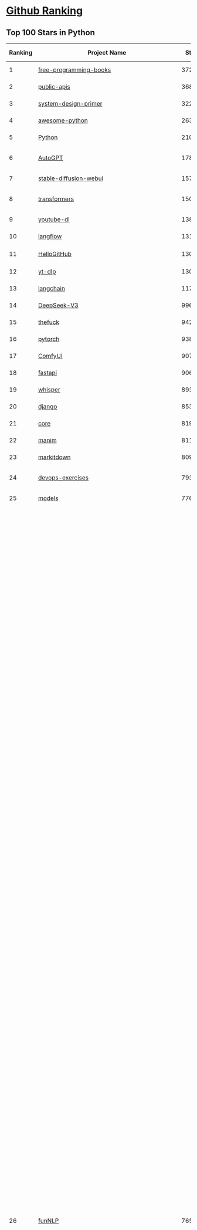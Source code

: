 [Github Ranking](../README.md)
==========

## Top 100 Stars in Python

| Ranking | Project Name | Stars | Forks | Language | Open Issues | Description | Last Commit |
| ------- | ------------ | ----- | ----- | -------- | ----------- | ----------- | ----------- |
| 1 | [free-programming-books](https://github.com/EbookFoundation/free-programming-books) | 372299 | 64729 | Python | 33 | :books: Freely available programming books | 2025-10-12T01:08:20Z |
| 2 | [public-apis](https://github.com/public-apis/public-apis) | 368512 | 38782 | Python | 2 | A collective list of free APIs | 2025-05-20T15:56:34Z |
| 3 | [system-design-primer](https://github.com/donnemartin/system-design-primer) | 322624 | 52636 | Python | 252 | Learn how to design large-scale systems. Prep for the system design interview.  Includes Anki flashcards. | 2025-05-21T11:13:33Z |
| 4 | [awesome-python](https://github.com/vinta/awesome-python) | 263898 | 26429 | Python | 0 | An opinionated list of awesome Python frameworks, libraries, software and resources. | 2025-10-02T18:31:44Z |
| 5 | [Python](https://github.com/TheAlgorithms/Python) | 210595 | 48625 | Python | 105 | All Algorithms implemented in Python | 2025-10-08T12:11:28Z |
| 6 | [AutoGPT](https://github.com/Significant-Gravitas/AutoGPT) | 178971 | 46024 | Python | 185 | AutoGPT is the vision of accessible AI for everyone, to use and to build on. Our mission is to provide the tools, so that you can focus on what matters. | 2025-10-11T23:25:05Z |
| 7 | [stable-diffusion-webui](https://github.com/AUTOMATIC1111/stable-diffusion-webui) | 157209 | 29174 | Python | 2366 | Stable Diffusion web UI | 2025-10-07T20:06:10Z |
| 8 | [transformers](https://github.com/huggingface/transformers) | 150952 | 30738 | Python | 1076 | 🤗 Transformers: the model-definition framework for state-of-the-art machine learning models in text, vision, audio, and multimodal models, for both inference and training.  | 2025-10-10T20:27:03Z |
| 9 | [youtube-dl](https://github.com/ytdl-org/youtube-dl) | 138346 | 10514 | Python | 3640 | Command-line program to download videos from YouTube.com and other video sites | 2025-09-29T01:15:05Z |
| 10 | [langflow](https://github.com/langflow-ai/langflow) | 131579 | 7792 | Python | 391 | Langflow is a powerful tool for building and deploying AI-powered agents and workflows. | 2025-10-12T05:41:42Z |
| 11 | [HelloGitHub](https://github.com/521xueweihan/HelloGitHub) | 130677 | 10791 | Python | 206 | :octocat: 分享 GitHub 上有趣、入门级的开源项目。Share interesting, entry-level open source projects on GitHub. | 2025-09-28T02:00:22Z |
| 12 | [yt-dlp](https://github.com/yt-dlp/yt-dlp) | 130401 | 10469 | Python | 1668 | A feature-rich command-line audio/video downloader | 2025-10-12T18:30:17Z |
| 13 | [langchain](https://github.com/langchain-ai/langchain) | 117066 | 19264 | Python | 156 | 🦜🔗 Build context-aware reasoning applications | 2025-10-11T11:34:44Z |
| 14 | [DeepSeek-V3](https://github.com/deepseek-ai/DeepSeek-V3) | 99635 | 16279 | Python | 38 | None | 2025-08-28T03:24:37Z |
| 15 | [thefuck](https://github.com/nvbn/thefuck) | 94296 | 3777 | Python | 290 | Magnificent app which corrects your previous console command. | 2024-07-19T14:56:13Z |
| 16 | [pytorch](https://github.com/pytorch/pytorch) | 93860 | 25532 | Python | 15485 | Tensors and Dynamic neural networks in Python with strong GPU acceleration | 2025-10-12T18:47:29Z |
| 17 | [ComfyUI](https://github.com/comfyanonymous/ComfyUI) | 90758 | 10159 | Python | 2820 | The most powerful and modular diffusion model GUI, api and backend with a graph/nodes interface. | 2025-10-12T04:28:04Z |
| 18 | [fastapi](https://github.com/fastapi/fastapi) | 90657 | 8028 | Python | 43 | FastAPI framework, high performance, easy to learn, fast to code, ready for production | 2025-10-11T19:36:57Z |
| 19 | [whisper](https://github.com/openai/whisper) | 89315 | 11149 | Python | 0 | Robust Speech Recognition via Large-Scale Weak Supervision | 2025-09-08T10:58:26Z |
| 20 | [django](https://github.com/django/django) | 85384 | 33081 | Python | 0 | The Web framework for perfectionists with deadlines. | 2025-10-11T17:03:38Z |
| 21 | [core](https://github.com/home-assistant/core) | 81902 | 35469 | Python | 2390 | :house_with_garden: Open source home automation that puts local control and privacy first. | 2025-10-12T18:52:16Z |
| 22 | [manim](https://github.com/3b1b/manim) | 81141 | 6894 | Python | 455 | Animation engine for explanatory math videos | 2025-06-14T15:50:43Z |
| 23 | [markitdown](https://github.com/microsoft/markitdown) | 80989 | 4493 | Python | 264 | Python tool for converting files and office documents to Markdown. | 2025-09-08T15:37:34Z |
| 24 | [devops-exercises](https://github.com/bregman-arie/devops-exercises) | 79323 | 17940 | Python | 35 | Linux, Jenkins, AWS, SRE, Prometheus, Docker, Python, Ansible, Git, Kubernetes, Terraform, OpenStack, SQL, NoSQL, Azure, GCP, DNS, Elastic, Network, Virtualization. DevOps Interview Questions | 2025-10-07T17:14:54Z |
| 25 | [models](https://github.com/tensorflow/models) | 77637 | 45455 | Python | 1078 | Models and examples built with TensorFlow | 2025-10-09T22:34:06Z |
| 26 | [funNLP](https://github.com/fighting41love/funNLP) | 76523 | 15026 | Python | 34 | 中英文敏感词、语言检测、中外手机/电话归属地/运营商查询、名字推断性别、手机号抽取、身份证抽取、邮箱抽取、中日文人名库、中文缩写库、拆字词典、词汇情感值、停用词、反动词表、暴恐词表、繁简体转换、英文模拟中文发音、汪峰歌词生成器、职业名称词库、同义词库、反义词库、否定词库、汽车品牌词库、汽车零件词库、连续英文切割、各种中文词向量、公司名字大全、古诗词库、IT词库、财经词库、成语词库、地名词库、历史名人词库、诗词词库、医学词库、饮食词库、法律词库、汽车词库、动物词库、中文聊天语料、中文谣言数据、百度中文问答数据集、句子相似度匹配算法集合、bert资源、文本生成&摘要相关工具、cocoNLP信息抽取工具、国内电话号码正则匹配、清华大学XLORE:中英文跨语言百科知识图谱、清华大学人工智能技术系列报告、自然语言生成、NLU太难了系列、自动对联数据及机器人、用户名黑名单列表、罪名法务名词及分类模型、微信公众号语料、cs224n深度学习自然语言处理课程、中文手写汉字识别、中文自然语言处理 语料/数据集、变量命名神器、分词语料库+代码、任务型对话英文数据集、ASR 语音数据集 + 基于深度学习的中文语音识别系统、笑声检测器、Microsoft多语言数字/单位/如日期时间识别包、中华新华字典数据库及api(包括常用歇后语、成语、词语和汉字)、文档图谱自动生成、SpaCy 中文模型、Common Voice语音识别数据集新版、神经网络关系抽取、基于bert的命名实体识别、关键词(Keyphrase)抽取包pke、基于医疗领域知识图谱的问答系统、基于依存句法与语义角色标注的事件三元组抽取、依存句法分析4万句高质量标注数据、cnocr：用来做中文OCR的Python3包、中文人物关系知识图谱项目、中文nlp竞赛项目及代码汇总、中文字符数据、speech-aligner: 从“人声语音”及其“语言文本”产生音素级别时间对齐标注的工具、AmpliGraph: 知识图谱表示学习(Python)库：知识图谱概念链接预测、Scattertext 文本可视化(python)、语言/知识表示工具：BERT & ERNIE、中文对比英文自然语言处理NLP的区别综述、Synonyms中文近义词工具包、HarvestText领域自适应文本挖掘工具（新词发现-情感分析-实体链接等）、word2word：(Python)方便易用的多语言词-词对集：62种语言/3,564个多语言对、语音识别语料生成工具：从具有音频/字幕的在线视频创建自动语音识别(ASR)语料库、构建医疗实体识别的模型（包含词典和语料标注）、单文档非监督的关键词抽取、Kashgari中使用gpt-2语言模型、开源的金融投资数据提取工具、文本自动摘要库TextTeaser: 仅支持英文、人民日报语料处理工具集、一些关于自然语言的基本模型、基于14W歌曲知识库的问答尝试--功能包括歌词接龙and已知歌词找歌曲以及歌曲歌手歌词三角关系的问答、基于Siamese bilstm模型的相似句子判定模型并提供训练数据集和测试数据集、用Transformer编解码模型实现的根据Hacker News文章标题自动生成评论、用BERT进行序列标记和文本分类的模板代码、LitBank：NLP数据集——支持自然语言处理和计算人文学科任务的100部带标记英文小说语料、百度开源的基准信息抽取系统、虚假新闻数据集、Facebook: LAMA语言模型分析，提供Transformer-XL/BERT/ELMo/GPT预训练语言模型的统一访问接口、CommonsenseQA：面向常识的英文QA挑战、中文知识图谱资料、数据及工具、各大公司内部里大牛分享的技术文档 PDF 或者 PPT、自然语言生成SQL语句（英文）、中文NLP数据增强（EDA）工具、英文NLP数据增强工具 、基于医药知识图谱的智能问答系统、京东商品知识图谱、基于mongodb存储的军事领域知识图谱问答项目、基于远监督的中文关系抽取、语音情感分析、中文ULMFiT-情感分析-文本分类-语料及模型、一个拍照做题程序、世界各国大规模人名库、一个利用有趣中文语料库 qingyun 训练出来的中文聊天机器人、中文聊天机器人seqGAN、省市区镇行政区划数据带拼音标注、教育行业新闻语料库包含自动文摘功能、开放了对话机器人-知识图谱-语义理解-自然语言处理工具及数据、中文知识图谱：基于百度百科中文页面-抽取三元组信息-构建中文知识图谱、masr: 中文语音识别-提供预训练模型-高识别率、Python音频数据增广库、中文全词覆盖BERT及两份阅读理解数据、ConvLab：开源多域端到端对话系统平台、中文自然语言处理数据集、基于最新版本rasa搭建的对话系统、基于TensorFlow和BERT的管道式实体及关系抽取、一个小型的证券知识图谱/知识库、复盘所有NLP比赛的TOP方案、OpenCLaP：多领域开源中文预训练语言模型仓库、UER：基于不同语料+编码器+目标任务的中文预训练模型仓库、中文自然语言处理向量合集、基于金融-司法领域(兼有闲聊性质)的聊天机器人、g2pC：基于上下文的汉语读音自动标记模块、Zincbase 知识图谱构建工具包、诗歌质量评价/细粒度情感诗歌语料库、快速转化「中文数字」和「阿拉伯数字」、百度知道问答语料库、基于知识图谱的问答系统、jieba_fast 加速版的jieba、正则表达式教程、中文阅读理解数据集、基于BERT等最新语言模型的抽取式摘要提取、Python利用深度学习进行文本摘要的综合指南、知识图谱深度学习相关资料整理、维基大规模平行文本语料、StanfordNLP 0.2.0：纯Python版自然语言处理包、NeuralNLP-NeuralClassifier：腾讯开源深度学习文本分类工具、端到端的封闭域对话系统、中文命名实体识别：NeuroNER vs. BertNER、新闻事件线索抽取、2019年百度的三元组抽取比赛：“科学空间队”源码、基于依存句法的开放域文本知识三元组抽取和知识库构建、中文的GPT2训练代码、ML-NLP - 机器学习(Machine Learning)NLP面试中常考到的知识点和代码实现、nlp4han:中文自然语言处理工具集(断句/分词/词性标注/组块/句法分析/语义分析/NER/N元语法/HMM/代词消解/情感分析/拼写检查、XLM：Facebook的跨语言预训练语言模型、用基于BERT的微调和特征提取方法来进行知识图谱百度百科人物词条属性抽取、中文自然语言处理相关的开放任务-数据集-当前最佳结果、CoupletAI - 基于CNN+Bi-LSTM+Attention 的自动对对联系统、抽象知识图谱、MiningZhiDaoQACorpus - 580万百度知道问答数据挖掘项目、brat rapid annotation tool: 序列标注工具、大规模中文知识图谱数据：1.4亿实体、数据增强在机器翻译及其他nlp任务中的应用及效果、allennlp阅读理解:支持多种数据和模型、PDF表格数据提取工具 、 Graphbrain：AI开源软件库和科研工具，目的是促进自动意义提取和文本理解以及知识的探索和推断、简历自动筛选系统、基于命名实体识别的简历自动摘要、中文语言理解测评基准，包括代表性的数据集&基准模型&语料库&排行榜、树洞 OCR 文字识别 、从包含表格的扫描图片中识别表格和文字、语声迁移、Python口语自然语言处理工具集(英文)、 similarity：相似度计算工具包，java编写、海量中文预训练ALBERT模型 、Transformers 2.0 、基于大规模音频数据集Audioset的音频增强 、Poplar：网页版自然语言标注工具、图片文字去除，可用于漫画翻译 、186种语言的数字叫法库、Amazon发布基于知识的人-人开放领域对话数据集 、中文文本纠错模块代码、繁简体转换 、 Python实现的多种文本可读性评价指标、类似于人名/地名/组织机构名的命名体识别数据集 、东南大学《知识图谱》研究生课程(资料)、. 英文拼写检查库 、 wwsearch是企业微信后台自研的全文检索引擎、CHAMELEON：深度学习新闻推荐系统元架构 、 8篇论文梳理BERT相关模型进展与反思、DocSearch：免费文档搜索引擎、 LIDA：轻量交互式对话标注工具 、aili - the fastest in-memory index in the East 东半球最快并发索引 、知识图谱车音工作项目、自然语言生成资源大全 、中日韩分词库mecab的Python接口库、中文文本摘要/关键词提取、汉字字符特征提取器 (featurizer)，提取汉字的特征（发音特征、字形特征）用做深度学习的特征、中文生成任务基准测评 、中文缩写数据集、中文任务基准测评 - 代表性的数据集-基准(预训练)模型-语料库-baseline-工具包-排行榜、PySS3：面向可解释AI的SS3文本分类器机器可视化工具 、中文NLP数据集列表、COPE - 格律诗编辑程序、doccano：基于网页的开源协同多语言文本标注工具 、PreNLP：自然语言预处理库、简单的简历解析器，用来从简历中提取关键信息、用于中文闲聊的GPT2模型：GPT2-chitchat、基于检索聊天机器人多轮响应选择相关资源列表(Leaderboards、Datasets、Papers)、(Colab)抽象文本摘要实现集锦(教程 、词语拼音数据、高效模糊搜索工具、NLP数据增广资源集、微软对话机器人框架 、 GitHub Typo Corpus：大规模GitHub多语言拼写错误/语法错误数据集、TextCluster：短文本聚类预处理模块 Short text cluster、面向语音识别的中文文本规范化、BLINK：最先进的实体链接库、BertPunc：基于BERT的最先进标点修复模型、Tokenizer：快速、可定制的文本词条化库、中文语言理解测评基准，包括代表性的数据集、基准(预训练)模型、语料库、排行榜、spaCy 医学文本挖掘与信息提取 、 NLP任务示例项目代码集、 python拼写检查库、chatbot-list - 行业内关于智能客服、聊天机器人的应用和架构、算法分享和介绍、语音质量评价指标(MOSNet, BSSEval, STOI, PESQ, SRMR)、 用138GB语料训练的法文RoBERTa预训练语言模型 、BERT-NER-Pytorch：三种不同模式的BERT中文NER实验、无道词典 - 有道词典的命令行版本，支持英汉互查和在线查询、2019年NLP亮点回顾、 Chinese medical dialogue data 中文医疗对话数据集 、最好的汉字数字(中文数字)-阿拉伯数字转换工具、 基于百科知识库的中文词语多词义/义项获取与特定句子词语语义消歧、awesome-nlp-sentiment-analysis - 情感分析、情绪原因识别、评价对象和评价词抽取、LineFlow：面向所有深度学习框架的NLP数据高效加载器、中文医学NLP公开资源整理 、MedQuAD：(英文)医学问答数据集、将自然语言数字串解析转换为整数和浮点数、Transfer Learning in Natural Language Processing (NLP) 、面向语音识别的中文/英文发音辞典、Tokenizers：注重性能与多功能性的最先进分词器、CLUENER 细粒度命名实体识别 Fine Grained Named Entity Recognition、 基于BERT的中文命名实体识别、中文谣言数据库、NLP数据集/基准任务大列表、nlp相关的一些论文及代码, 包括主题模型、词向量(Word Embedding)、命名实体识别(NER)、文本分类(Text Classificatin)、文本生成(Text Generation)、文本相似性(Text Similarity)计算等，涉及到各种与nlp相关的算法，基于keras和tensorflow 、Python文本挖掘/NLP实战示例、 Blackstone：面向非结构化法律文本的spaCy pipeline和NLP模型通过同义词替换实现文本“变脸” 、中文 预训练 ELECTREA 模型: 基于对抗学习 pretrain Chinese Model 、albert-chinese-ner - 用预训练语言模型ALBERT做中文NER 、基于GPT2的特定主题文本生成/文本增广、开源预训练语言模型合集、多语言句向量包、编码、标记和实现：一种可控高效的文本生成方法、 英文脏话大列表 、attnvis：GPT2、BERT等transformer语言模型注意力交互可视化、CoVoST：Facebook发布的多语种语音-文本翻译语料库，包括11种语言(法语、德语、荷兰语、俄语、西班牙语、意大利语、土耳其语、波斯语、瑞典语、蒙古语和中文)的语音、文字转录及英文译文、Jiagu自然语言处理工具 - 以BiLSTM等模型为基础，提供知识图谱关系抽取 中文分词 词性标注 命名实体识别 情感分析 新词发现 关键词 文本摘要 文本聚类等功能、用unet实现对文档表格的自动检测，表格重建、NLP事件提取文献资源列表 、 金融领域自然语言处理研究资源大列表、CLUEDatasetSearch - 中英文NLP数据集：搜索所有中文NLP数据集，附常用英文NLP数据集 、medical_NER - 中文医学知识图谱命名实体识别 、(哈佛)讲因果推理的免费书、知识图谱相关学习资料/数据集/工具资源大列表、Forte：灵活强大的自然语言处理pipeline工具集 、Python字符串相似性算法库、PyLaia：面向手写文档分析的深度学习工具包、TextFooler：针对文本分类/推理的对抗文本生成模块、Haystack：灵活、强大的可扩展问答(QA)框架、中文关键短语抽取工具 | 2024-05-10T07:38:24Z |
| 27 | [Deep-Live-Cam](https://github.com/hacksider/Deep-Live-Cam) | 73951 | 10780 | Python | 64 | real time face swap and one-click video deepfake with only a single image | 2025-10-12T16:50:26Z |
| 28 | [d2l-zh](https://github.com/d2l-ai/d2l-zh) | 73011 | 11924 | Python | 0 | 《动手学深度学习》：面向中文读者、能运行、可讨论。中英文版被70多个国家的500多所大学用于教学。 | 2024-07-30T09:32:19Z |
| 29 | [awesome-llm-apps](https://github.com/Shubhamsaboo/awesome-llm-apps) | 71755 | 9253 | Python | 2 | Collection of awesome LLM apps with AI Agents and RAG using OpenAI, Anthropic, Gemini and opensource models. | 2025-10-11T23:23:03Z |
| 30 | [browser-use](https://github.com/browser-use/browser-use) | 71168 | 8408 | Python | 127 | 🌐 Make websites accessible for AI agents. Automate tasks online with ease. | 2025-10-12T19:02:30Z |
| 31 | [screenshot-to-code](https://github.com/abi/screenshot-to-code) | 70960 | 8796 | Python | 106 | Drop in a screenshot and convert it to clean code (HTML/Tailwind/React/Vue) | 2025-07-27T20:51:24Z |
| 32 | [PayloadsAllTheThings](https://github.com/swisskyrepo/PayloadsAllTheThings) | 70780 | 16069 | Python | 0 | A list of useful payloads and bypass for Web Application Security and Pentest/CTF | 2025-10-05T16:55:44Z |
| 33 | [flask](https://github.com/pallets/flask) | 70547 | 16557 | Python | 5 | The Python micro framework for building web applications. | 2025-09-20T00:33:34Z |
| 34 | [awesome-machine-learning](https://github.com/josephmisiti/awesome-machine-learning) | 70121 | 15115 | Python | 2 | A curated list of awesome Machine Learning frameworks, libraries and software. | 2025-10-06T13:44:20Z |
| 35 | [sherlock](https://github.com/sherlock-project/sherlock) | 69417 | 8117 | Python | 61 | Hunt down social media accounts by username across social networks | 2025-10-12T05:08:00Z |
| 36 | [new-pac](https://github.com/Alvin9999/new-pac) | 69388 | 10418 | Python | 446 | 翻墙-科学上网、自由上网、免费科学上网、免费翻墙、fanqiang、油管youtube/视频下载、软件、VPN、一键翻墙浏览器，vps一键搭建翻墙服务器脚本/教程，免费shadowsocks/ss/ssr/v2ray/goflyway账号/节点，翻墙梯子，电脑、手机、iOS、安卓、windows、Mac、Linux、路由器翻墙、科学上网、youtube视频下载、youtube油管镜像/免翻墙网站、美区apple id共享账号、翻墙-科学上网-梯子 | 2025-10-12T19:01:58Z |
| 37 | [gpt_academic](https://github.com/binary-husky/gpt_academic) | 69318 | 8375 | Python | 265 | 为GPT/GLM等LLM大语言模型提供实用化交互接口，特别优化论文阅读/润色/写作体验，模块化设计，支持自定义快捷按钮&函数插件，支持Python和C++等项目剖析&自译解功能，PDF/LaTex论文翻译&总结功能，支持并行问询多种LLM模型，支持chatglm3等本地模型。接入通义千问, deepseekcoder, 讯飞星火, 文心一言, llama2, rwkv, claude2, moss等。 | 2025-09-20T13:41:26Z |
| 38 | [cpython](https://github.com/python/cpython) | 69309 | 33068 | Python | 7145 | The Python programming language | 2025-10-12T17:32:11Z |
| 39 | [ansible](https://github.com/ansible/ansible) | 66707 | 24108 | Python | 562 | Ansible is a radically simple IT automation platform that makes your applications and systems easier to deploy and maintain. Automate everything from code deployment to network configuration to cloud management, in a language that approaches plain English, using SSH, with no agents to install on remote systems. https://docs.ansible.com. | 2025-10-09T20:58:51Z |
| 40 | [gpt4free](https://github.com/xtekky/gpt4free) | 65392 | 13703 | Python | 14 | The official gpt4free repository \| various collection of powerful language models \| o4, o3 and deepseek r1, gpt-4.1, gemini 2.5 | 2025-10-12T17:27:05Z |
| 41 | [OpenHands](https://github.com/All-Hands-AI/OpenHands) | 64137 | 7761 | Python | 285 | 🙌 OpenHands: Code Less, Make More | 2025-10-12T16:00:31Z |
| 42 | [scikit-learn](https://github.com/scikit-learn/scikit-learn) | 63639 | 26312 | Python | 1594 | scikit-learn: machine learning in Python | 2025-10-12T02:05:42Z |
| 43 | [annotated_deep_learning_paper_implementations](https://github.com/labmlai/annotated_deep_learning_paper_implementations) | 63472 | 6425 | Python | 24 | 🧑‍🏫 60+ Implementations/tutorials of deep learning papers with side-by-side notes 📝; including transformers (original, xl, switch, feedback, vit, ...), optimizers (adam, adabelief, sophia, ...), gans(cyclegan, stylegan2, ...), 🎮 reinforcement learning (ppo, dqn), capsnet, distillation, ... 🧠 | 2025-09-19T10:18:51Z |
| 44 | [keras](https://github.com/keras-team/keras) | 63466 | 19620 | Python | 226 | Deep Learning for humans | 2025-10-11T04:36:53Z |
| 45 | [localstack](https://github.com/localstack/localstack) | 60811 | 4266 | Python | 255 | 💻 A fully functional local AWS cloud stack. Develop and test your cloud & Serverless apps offline | 2025-10-10T21:46:53Z |
| 46 | [open-interpreter](https://github.com/openinterpreter/open-interpreter) | 60625 | 5199 | Python | 229 | A natural language interface for computers | 2025-08-06T17:38:07Z |
| 47 | [LLaMA-Factory](https://github.com/hiyouga/LLaMA-Factory) | 60022 | 7369 | Python | 690 | Unified Efficient Fine-Tuning of 100+ LLMs & VLMs (ACL 2024) | 2025-10-11T12:21:56Z |
| 48 | [vllm](https://github.com/vllm-project/vllm) | 59872 | 10631 | Python | 1814 | A high-throughput and memory-efficient inference and serving engine for LLMs | 2025-10-12T17:20:07Z |
| 49 | [MetaGPT](https://github.com/FoundationAgents/MetaGPT) | 58884 | 7130 | Python | 11 | 🌟 The Multi-Agent Framework: First AI Software Company, Towards Natural Language Programming | 2025-10-04T05:57:57Z |
| 50 | [llama](https://github.com/meta-llama/llama) | 58815 | 9809 | Python | 449 | Inference code for Llama models | 2025-01-26T21:42:26Z |
| 51 | [scrapy](https://github.com/scrapy/scrapy) | 58583 | 11106 | Python | 469 | Scrapy, a fast high-level web crawling & scraping framework for Python. | 2025-10-09T20:14:34Z |
| 52 | [Real-Time-Voice-Cloning](https://github.com/CorentinJ/Real-Time-Voice-Cloning) | 58430 | 9336 | Python | 161 | Clone a voice in 5 seconds to generate arbitrary speech in real-time | 2025-09-23T07:21:53Z |
| 53 | [openpilot](https://github.com/commaai/openpilot) | 58340 | 10308 | Python | 143 | openpilot is an operating system for robotics. Currently, it upgrades the driver assistance system on 300+ supported cars. | 2025-10-12T18:08:10Z |
| 54 | [PaddleOCR](https://github.com/PaddlePaddle/PaddleOCR) | 56979 | 8834 | Python | 125 | Turn any PDF or image document into structured data for your AI. A powerful, lightweight OCR toolkit that bridges the gap between images/PDFs and LLMs. Supports 80+ languages. | 2025-10-06T18:17:51Z |
| 55 | [private-gpt](https://github.com/zylon-ai/private-gpt) | 56634 | 7576 | Python | 258 | Interact with your documents using the power of GPT, 100% privately, no data leaks | 2024-11-13T19:30:32Z |
| 56 | [you-get](https://github.com/soimort/you-get) | 56470 | 9802 | Python | 0 | :arrow_double_down: Dumb downloader that scrapes the web | 2025-04-27T15:33:25Z |
| 57 | [yolov5](https://github.com/ultralytics/yolov5) | 55616 | 17229 | Python | 254 | YOLOv5 🚀 in PyTorch > ONNX > CoreML > TFLite | 2025-10-09T19:49:25Z |
| 58 | [face_recognition](https://github.com/ageitgey/face_recognition) | 55555 | 13687 | Python | 774 | The world's simplest facial recognition api for Python and the command line | 2024-08-21T06:22:36Z |
| 59 | [gpt-engineer](https://github.com/AntonOsika/gpt-engineer) | 54934 | 7317 | Python | 31 | CLI platform to experiment with codegen. Precursor to: https://lovable.dev | 2025-05-14T10:15:10Z |
| 60 | [faceswap](https://github.com/deepfakes/faceswap) | 54571 | 13415 | Python | 34 | Deepfakes Software For All | 2025-09-18T13:22:25Z |
| 61 | [crawl4ai](https://github.com/unclecode/crawl4ai) | 54504 | 5438 | Python | 185 | 🚀🤖 Crawl4AI: Open-source LLM Friendly Web Crawler & Scraper. Don't be shy, join here: https://discord.gg/jP8KfhDhyN | 2025-10-11T04:58:15Z |
| 62 | [rich](https://github.com/Textualize/rich) | 54027 | 1901 | Python | 217 | Rich is a Python library for rich text and beautiful formatting in the terminal. | 2025-10-09T15:33:25Z |
| 63 | [hackingtool](https://github.com/Z4nzu/hackingtool) | 53732 | 5830 | Python | 55 | ALL IN ONE Hacking Tool For Hackers | 2025-03-03T15:17:19Z |
| 64 | [requests](https://github.com/psf/requests) | 53359 | 9557 | Python | 204 | A simple, yet elegant, HTTP library. | 2025-09-09T09:00:21Z |
| 65 | [OpenBB](https://github.com/OpenBB-finance/OpenBB) | 53259 | 5109 | Python | 32 | Financial data platform for analysts, quants and AI agents. | 2025-10-12T05:49:33Z |
| 66 | [GPT-SoVITS](https://github.com/RVC-Boss/GPT-SoVITS) | 51495 | 5662 | Python | 742 | 1 min voice data can also be used to train a good TTS model! (few shot voice cloning) | 2025-09-10T07:01:05Z |
| 67 | [30-Days-Of-Python](https://github.com/Asabeneh/30-Days-Of-Python) | 51126 | 9734 | Python | 60 | 30 days of Python programming challenge is a step-by-step guide to learn the Python programming language in 30 days. This challenge may take more than100 days, follow your own pace.  These videos may help too: https://www.youtube.com/channel/UC7PNRuno1rzYPb1xLa4yktw | 2025-10-10T14:41:23Z |
| 68 | [autogen](https://github.com/microsoft/autogen) | 50666 | 7739 | Python | 405 | A programming framework for agentic AI | 2025-10-08T04:58:17Z |
| 69 | [grok-1](https://github.com/xai-org/grok-1) | 50528 | 8376 | Python | 0 | Grok open release | 2024-08-30T04:17:25Z |
| 70 | [OpenManus](https://github.com/FoundationAgents/OpenManus) | 50246 | 8795 | Python | 365 | No fortress, purely open ground.  OpenManus is Coming. | 2025-09-30T21:06:32Z |
| 71 | [professional-programming](https://github.com/charlax/professional-programming) | 49473 | 3903 | Python | 1 | A collection of learning resources for curious software engineers | 2025-10-07T02:31:14Z |
| 72 | [big-list-of-naughty-strings](https://github.com/minimaxir/big-list-of-naughty-strings) | 47452 | 2160 | Python | 69 | The Big List of Naughty Strings is a list of strings which have a high probability of causing issues when used as user-input data. | 2024-04-18T03:26:59Z |
| 73 | [ultralytics](https://github.com/ultralytics/ultralytics) | 47163 | 9135 | Python | 213 | Ultralytics YOLO 🚀 | 2025-10-12T19:02:27Z |
| 74 | [unsloth](https://github.com/unslothai/unsloth) | 46836 | 3822 | Python | 787 | Fine-tuning & Reinforcement Learning for LLMs. 🦥 Train OpenAI gpt-oss, DeepSeek-R1, Qwen3, Gemma 3, TTS 2x faster with 70% less VRAM. | 2025-10-12T12:32:42Z |
| 75 | [pandas](https://github.com/pandas-dev/pandas) | 46807 | 19117 | Python | 3512 | Flexible and powerful data analysis / manipulation library for Python, providing labeled data structures similar to R data.frame objects, statistical functions, and much more | 2025-10-09T15:40:23Z |
| 76 | [Fooocus](https://github.com/lllyasviel/Fooocus) | 46773 | 7535 | Python | 212 | Focus on prompting and generating | 2025-09-02T20:28:44Z |
| 77 | [odoo](https://github.com/odoo/odoo) | 46596 | 29968 | Python | 3364 | Odoo. Open Source Apps To Grow Your Business. | 2025-10-12T18:44:06Z |
| 78 | [pathway](https://github.com/pathwaycom/pathway) | 46455 | 1395 | Python | 47 | Python ETL framework for stream processing, real-time analytics, LLM pipelines, and RAG. | 2025-10-12T05:03:33Z |
| 79 | [MoneyPrinterTurbo](https://github.com/harry0703/MoneyPrinterTurbo) | 46165 | 6468 | Python | 195 | 利用AI大模型，一键生成高清短视频 Generate short videos with one click using AI LLM. | 2025-06-11T06:34:54Z |
| 80 | [MinerU](https://github.com/opendatalab/MinerU) | 45828 | 3804 | Python | 105 | Transforms complex documents like PDFs into LLM-ready markdown/JSON for your Agentic workflows. | 2025-10-11T11:34:02Z |
| 81 | [text-generation-webui](https://github.com/oobabooga/text-generation-webui) | 45155 | 5809 | Python | 2598 | The definitive Web UI for local AI, with powerful features and easy setup. | 2025-10-12T00:22:58Z |
| 82 | [nanoGPT](https://github.com/karpathy/nanoGPT) | 44962 | 7663 | Python | 232 | The simplest, fastest repository for training/finetuning medium-sized GPTs. | 2024-12-09T23:53:04Z |
| 83 | [llama_index](https://github.com/run-llama/llama_index) | 44683 | 6437 | Python | 208 | LlamaIndex is the leading framework for building LLM-powered agents over your data. | 2025-10-12T02:25:34Z |
| 84 | [freqtrade](https://github.com/freqtrade/freqtrade) | 43530 | 8857 | Python | 29 | Free, open source crypto trading bot | 2025-10-12T13:37:49Z |
| 85 | [TTS](https://github.com/coqui-ai/TTS) | 42960 | 5680 | Python | 11 | 🐸💬 - a deep learning toolkit for Text-to-Speech, battle-tested in research and production | 2024-08-16T12:07:14Z |
| 86 | [airflow](https://github.com/apache/airflow) | 42764 | 15767 | Python | 1375 | Apache Airflow - A platform to programmatically author, schedule, and monitor workflows | 2025-10-12T13:03:27Z |
| 87 | [python-patterns](https://github.com/faif/python-patterns) | 42258 | 7046 | Python | 11 | A collection of design patterns/idioms in Python | 2025-09-05T18:57:41Z |
| 88 | [sentry](https://github.com/getsentry/sentry) | 42190 | 4473 | Python | 1830 | Developer-first error tracking and performance monitoring | 2025-10-12T16:24:03Z |
| 89 | [stablediffusion](https://github.com/Stability-AI/stablediffusion) | 41847 | 5334 | Python | 248 | High-Resolution Image Synthesis with Latent Diffusion Models | 2025-06-25T14:18:37Z |
| 90 | [ai-hedge-fund](https://github.com/virattt/ai-hedge-fund) | 41772 | 7373 | Python | 24 | An AI Hedge Fund Team | 2025-10-11T18:20:27Z |
| 91 | [streamlit](https://github.com/streamlit/streamlit) | 41762 | 3790 | Python | 1143 | Streamlit — A faster way to build and share data apps. | 2025-10-12T06:39:04Z |
| 92 | [diagrams](https://github.com/mingrammer/diagrams) | 41606 | 2684 | Python | 311 | :art: Diagram as Code for prototyping cloud system architectures | 2025-10-06T08:02:14Z |
| 93 | [ailearning](https://github.com/apachecn/ailearning) | 41546 | 11594 | Python | 3 | AiLearning：数据分析+机器学习实战+线性代数+PyTorch+NLTK+TF2 | 2024-11-12T16:21:55Z |
| 94 | [docling](https://github.com/docling-project/docling) | 41283 | 2934 | Python | 628 | Get your documents ready for gen AI | 2025-10-10T14:13:58Z |
| 95 | [ColossalAI](https://github.com/hpcaitech/ColossalAI) | 41201 | 4534 | Python | 430 | Making large AI models cheaper, faster and more accessible | 2025-10-06T17:48:50Z |
| 96 | [mem0](https://github.com/mem0ai/mem0) | 41146 | 4381 | Python | 278 | Universal memory layer for AI Agents; Announcing OpenMemory MCP - local and secure memory management. | 2025-10-10T22:25:03Z |
| 97 | [ChatGLM-6B](https://github.com/zai-org/ChatGLM-6B) | 41138 | 5213 | Python | 558 | ChatGLM-6B: An Open Bilingual Dialogue Language Model \| 开源双语对话语言模型 | 2024-06-27T04:05:25Z |
| 98 | [black](https://github.com/psf/black) | 41040 | 2639 | Python | 322 | The uncompromising Python code formatter | 2025-10-10T14:19:23Z |
| 99 | [mitmproxy](https://github.com/mitmproxy/mitmproxy) | 40826 | 4326 | Python | 345 | An interactive TLS-capable intercepting HTTP proxy for penetration testers and software developers. | 2025-10-10T06:59:23Z |
| 100 | [DeepSpeed](https://github.com/deepspeedai/DeepSpeed) | 40366 | 4575 | Python | 1123 | DeepSpeed is a deep learning optimization library that makes distributed training and inference easy, efficient, and effective. | 2025-10-10T10:22:24Z |

